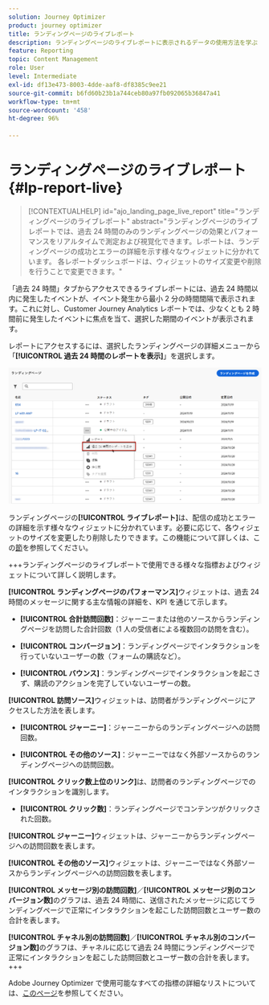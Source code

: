 ```yaml
---
solution: Journey Optimizer
product: journey optimizer
title: ランディングページのライブレポート
description: ランディングページのライブレポートに表示されるデータの使用方法を学ぶ
feature: Reporting
topic: Content Management
role: User
level: Intermediate
exl-id: df13e473-8003-4dde-aaf8-df8385c9ee21
source-git-commit: b6fd60b23b1a744ceb80a97fb092065b36847a41
workflow-type: tm+mt
source-wordcount: '458'
ht-degree: 96%

---
```


# ランディングページのライブレポート {#lp-report-live}

>[!CONTEXTUALHELP]
>id="ajo_landing_page_live_report"
>title="ランディングページのライブレポート"
>abstract="ランディングページのライブレポートでは、過去 24 時間のみのランディングページの効果とパフォーマンスをリアルタイムで測定および視覚化できます。レポートは、ランディングページの成功とエラーの詳細を示す様々なウィジェットに分かれています。 各レポートダッシュボードは、ウィジェットのサイズ変更や削除を行うことで変更できます。"

「過去 24 時間」タブからアクセスできるライブレポートには、過去 24 時間以内に発生したイベントが、イベント発生から最小 2 分の時間間隔で表示されます。これに対し、Customer Journey Analytics レポートでは、少なくとも 2 時間前に発生したイベントに焦点を当て、選択した期間のイベントが表示されます。

レポートにアクセスするには、選択したランディングページの詳細メニューから「**[!UICONTROL 過去 24 時間のレポートを表示]**」を選択します。

![](assets/landing_page_report.png)

ランディングページの&#x200B;**[!UICONTROL ライブレポート]**&#x200B;は、配信の成功とエラーの詳細を示す様々なウィジェットに分かれています。必要に応じて、各ウィジェットのサイズを変更したり削除したりできます。この機能について詳しくは、この[節](live-report.md)を参照してください。

+++ランディングページのライブレポートで使用できる様々な指標およびウィジェットについて詳しく説明します。

**[!UICONTROL ランディングページのパフォーマンス]**&#x200B;ウィジェットは、過去 24 時間のメッセージに関する主な情報の詳細を、KPI を通じて示します。

* **[!UICONTROL 合計訪問回数]**：ジャーニーまたは他のソースからランディングページを訪問した合計回数（1 人の受信者による複数回の訪問を含む）。

* **[!UICONTROL コンバージョン]**：ランディングページでインタラクションを行っていないユーザーの数（フォームの購読など）。

* **[!UICONTROL バウンス]**：ランディングページでインタラクションを起こさず、購読のアクションを完了していないユーザーの数。

**[!UICONTROL 訪問ソース]**&#x200B;ウィジェットは、訪問者がランディングページにアクセスした方法を表します。

* **[!UICONTROL ジャーニー]**：ジャーニーからのランディングページへの訪問回数。

* **[!UICONTROL その他のソース]**：ジャーニーではなく外部ソースからのランディングページへの訪問回数。

**[!UICONTROL クリック数上位のリンク]**&#x200B;は、訪問者のランディングページでのインタラクションを識別します。

* **[!UICONTROL クリック数]**：ランディングページでコンテンツがクリックされた回数。

**[!UICONTROL ジャーニー]**&#x200B;ウィジェットは、ジャーニーからランディングページへの訪問回数を表します。

**[!UICONTROL その他のソース]**&#x200B;ウィジェットは、ジャーニーではなく外部ソースからランディングページへの訪問回数を表します。

**[!UICONTROL メッセージ別の訪問回数]**／**[!UICONTROL メッセージ別のコンバージョン数]**&#x200B;のグラフは、過去 24 時間に、送信されたメッセージに応じてランディングページで正常にインタラクションを起こした訪問回数とユーザー数の合計を表します。

**[!UICONTROL チャネル別の訪問回数]**／**[!UICONTROL チャネル別のコンバージョン数]**&#x200B;のグラフは、チャネルに応じて過去 24 時間にランディングページで正常にインタラクションを起こした訪問回数とユーザー数の合計を表します。
+++

Adobe Journey Optimizer で使用可能なすべての指標の詳細なリストについては、[このページ](live-report.md#list-of-components-live)を参照してください。
